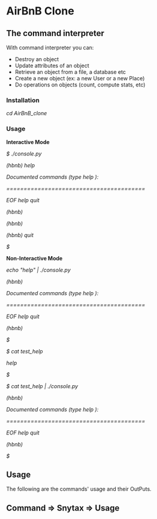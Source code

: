 # AirBnB Clone

## The command interpreter

With command interpreter you can:

* Destroy an object
* Update attributes of an object
* Retrieve an object from a file, a database etc
* Create a new object (ex: a new User or a new Place)
* Do operations on objects (count, compute stats, etc)

### Installation

 *cd AirBnB_clone*

### Usage

 **Interactive Mode**

 *$ ./console.py*

*(hbnb) help*

*Documented commands (type help <topic>):*

*========================================*

*EOF  help  quit*

*(hbnb)*

*(hbnb)*

*(hbnb) quit*

*$*

**Non-Interactive Mode**

*echo "help" | ./console.py*

*(hbnb)*

*Documented commands (type help <topic>):*

*========================================*

*EOF  help  quit*

*(hbnb)*

*$*

*$ cat test_help*

*help*

*$*

*$ cat test_help | ./console.py*

*(hbnb)*

*Documented commands (type help <topic>):*

*========================================*

*EOF  help  quit*

*(hbnb)*

*$*

## Usage

The following are the commands' usage and their OutPuts.

## Command => Snytax => Usage
